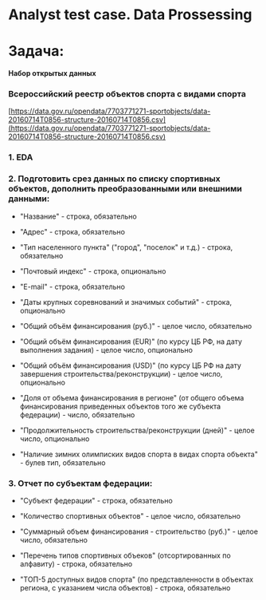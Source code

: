 # Analyst test case. Data Prossessing

# Задача:

**Набор открытых данных**

### **Всероссийский реестр объектов спорта с видами спорта**

[https://data.gov.ru/opendata/7703771271-sportobjects/data-20160714T0856-structure-20160714T0856.csv](https://data.gov.ru/opendata/7703771271-sportobjects/data-20160714T0856-structure-20160714T0856.csv)


### 1. EDA

### 2. **Подготовить срез данных по списку спортивных объектов, дополнить преобразованными или внешними данными:**

- "Название" - строка, обязательно

- "Адрес" - строка, обязательно

- "Тип населенного пункта" ("город", "поселок" и т.д.) - строка, обязательно

- "Почтовый индекс" - строка, опционально

- "E-mail" - строка, обязательно

- "Даты крупных соревнований и значимых событий" - строка, опционально

- "Общий объём финансирования (руб.)" - целое число, обязательно

- "Общий объём финансирования (EUR)" (по курсу ЦБ РФ, на дату выполнения задания) - целое число, опционально

- "Общий объём финансирования (USD)" (по курсу ЦБ РФ на дату завершения строительства/реконструкции) - целое число, опционально

- "Доля от объема финансирования в регионе" (от общего объема финансирования приведенных объектов того же субъекта федерации) - число, обязательно

- "Продолжительность строительства/реконструкции (дней)" - целое число, опционально

- "Наличие зимних олимписких видов спорта в видах спорта объекта" - булев тип, обязательно

### 3. **Отчет по субъектам федерации:**

- "Субъект федерации" - строка, обязательно

- "Количество спортивных объектов" - целое число, обязательно

- "Суммарный объем финансирования - строительство (руб.)" - целое число, обязательно

- "Перечень типов спортивных объеков" (отсортированных по алфавиту) - строка, обязательно

- "ТОП-5 доступных видов спорта" (по представленности в объектах региона, с указанием числа объектов) - строка, обязательно
